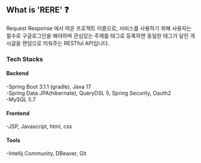 
## What is 'RERE' ❓
Request Response 에서 따온 프로젝트 이름으로, 서비스를 사용하기 위해 사용자는 필수로 구글로그인을 해야하며
관심있는 주제를 태그로 등록하면 동일한 태그가 달린 게시글을 랜덤으로 띄워주는 RESTful API입니다.

### Tech Stacks
#### Backend
-Spring Boot 3.1.1 (gradle), Java 17 <br>
-Spring Data JPA(hibernate), QueryDSL 5, Spring Security, Oauth2 <br>
-MySQL 5.7

#### Frontend
-JSP, Javascript, html, css

#### Tools
-Intellij Community, DBeaver, Git
